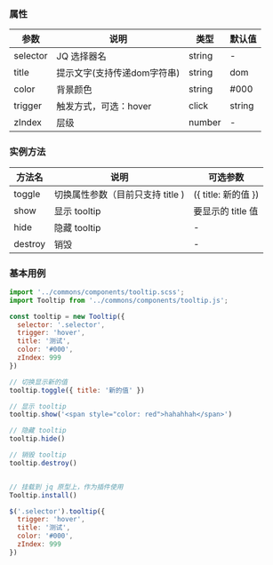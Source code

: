 ### 属性

| 参数 | 说明 | 类型 | 默认值 |
| --- | --- | --- | --- |
| selector | JQ 选择器名 | string | - |
| title | 提示文字(支持传递dom字符串) | string | dom | - |
| color | 背景颜色 | string | #000 |
| trigger | 触发方式，可选：hover | click  | string | hover |
| zIndex | 层级 | number | - |

### 实例方法

| 方法名 | 说明 | 可选参数 |
| --- | --- | --- |
| toggle | 切换属性参数（目前只支持 title ) | ({ title: 新的值 }) |
| show | 显示 tooltip | 要显示的 title 值 |
| hide | 隐藏 tooltip | - |
| destroy | 销毁 | - |

### 基本用例

```javascript
import '../commons/components/tooltip.scss';
import Tooltip from '../commons/components/tooltip.js';

const tooltip = new Tooltip({
  selector: '.selector',
  trigger: 'hover',
  title: '测试',
  color: '#000',
  zIndex: 999
})

// 切换显示新的值
tooltip.toggle({ title: '新的值' })

// 显示 tooltip
tooltip.show('<span style="color: red">hahahhah</span>')

// 隐藏 tooltip
tooltip.hide()

// 销毁 tooltip
tooltip.destroy()


// 挂载到 jq 原型上，作为插件使用
Tooltip.install()

$('.selector').tooltip({
  trigger: 'hover',
  title: '测试',
  color: '#000',
  zIndex: 999
})
```

